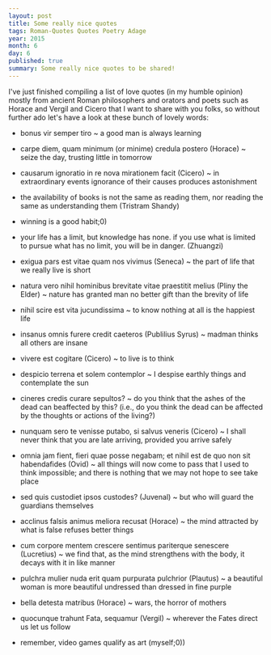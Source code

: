 ```yaml
---
layout: post
title: Some really nice quotes
tags: Roman-Quotes Quotes Poetry Adage
year: 2015
month: 6
day: 6
published: true
summary: Some really nice quotes to be shared!
---
```


I've just finished compiling a list of love quotes (in my humble opinion) mostly from ancient Roman philosophers and orators and poets such as Horace and Vergil and Cicero that I want to share with you folks, so without further ado let's have a look at these bunch of lovely words:

+ 	bonus vir semper tiro ~ a good man is always learning

+ 	carpe diem, quam minimum (or minime) credula postero (Horace) ~ seize the day, trusting little in tomorrow

+ 	causarum ignoratio in re nova mirationem facit (Cicero) ~ in extraordinary events ignorance of their causes produces astonishment

+ 	the availability of books is not the same as reading them, nor reading the same as understanding them (Tristram Shandy)

+ 	winning is a good habit;0)

+ 	your life has a limit, but knowledge has none. if you use what is limited to pursue what has no limit, you will be in danger. (Zhuangzi)

+ 	exigua pars est vitae quam nos vivimus (Seneca) ~ the part of life that we really live is short

+ 	natura vero nihil hominibus brevitate vitae praestitit melius (Pliny the Elder) ~ nature has granted man no better gift than the brevity of life

+ 	nihil scire est vita jucundissima ~ to know nothing at all is the happiest life

+ 	insanus omnis furere credit caeteros (Publilius Syrus) ~ madman thinks all others are insane

+ 	vivere est cogitare (Cicero) ~ to live is to think 

+ 	despicio terrena et solem contemplor ~ I despise earthly things and contemplate the sun

+ 	cineres credis curare sepultos? ~ do you think that the ashes of the dead can beaffected by this? (i.e., do you think the dead can be affected by the thoughts or actions of the living?)

+ 	nunquam sero te venisse putabo, si salvus veneris (Cicero) ~ I shall never think that you are late arriving, provided you arrive safely

+ 	omnia jam fient, fieri quae posse negabam; et nihil est de quo non sit habendafides (Ovid) ~ all things will now come to pass that I used to think impossible; and there is nothing that we may not hope to see take place

+ 	sed quis custodiet ipsos custodes? (Juvenal) ~ but who will guard the guardians themselves

+ 	acclinus falsis animus meliora recusat (Horace) ~ the mind attracted by what is false refuses better things

+ 	cum corpore mentem crescere sentimus pariterque senescere (Lucretius) ~ we find that, as the mind strengthens with the body, it decays with it in like manner

+ 	pulchra mulier nuda erit quam purpurata pulchrior (Plautus) ~ a beautiful woman is more beautiful undressed than dressed in fine purple

+ 	bella detesta matribus (Horace) ~ wars, the horror of mothers

+ 	quocunque trahunt Fata, sequamur (Vergil) ~ wherever the Fates direct us let us follow

+	remember, video games qualify as art (myself;0))